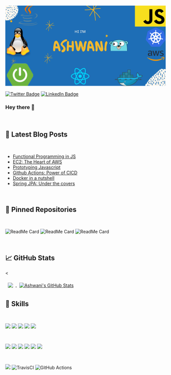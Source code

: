 ![Ashwani's GitHub Banner](./assets/GithubBanner.png)

[![Twitter Badge](https://img.shields.io/badge/Twitter-Profile-informational?style=flat&logo=twitter&logoColor=white&color=1CA2F1)](https://twitter.com/ash_vani__)
[![LinkedIn Badge](https://img.shields.io/badge/LinkedIn-Profile-informational?style=flat&logo=linkedin&logoColor=white&color=0D76A8)](https://www.linkedin.com/in/ashwani-pandey-0a55991b1/)

### Hey there 👋

<br/>

## 📝 Latest Blog Posts

<br/>

- [Functional Programming in JS](https://link.medium.com/p43przYDQib)
- [EC2: The Heart of AWS](https://medium.com/swlh/ec2-the-heart-of-aws-7452889f20f2?sk=74c1f5e15f81e5d4d9b04914ce15ecc8)
- [Prototyping Javascript](https://medium.com/swlh/prototyping-javascript-e6ffbd6721a7?sk=2160482c5d939833970ccc01505ea3a8)
- [Github Actions: Power of CICD](https://ashwanipandey1218.medium.com/github-actions-power-of-cicd-27385a1e996)
- [Docker in a nutshell](https://ashwanipandey1218.medium.com/docker-in-a-nutshell-34b983cc3baa)
- [Spring JPA: Under the covers](https://ashwanipandey1218.medium.com/spring-jpa-under-the-covers-ff013ebe7261)

<br>

## 📌 Pinned Repositories

<br/>

![ReadMe Card](https://github-readme-stats.vercel.app/api/pin/?username=ashwani1218&repo=spring-cloud)
![ReadMe Card](https://github-readme-stats.vercel.app/api/pin/?username=ashwani1218&repo=SampleBitcoinWallet)
![ReadMe Card](https://github-readme-stats.vercel.app/api/pin/?username=ashwani1218&repo=Essense)

<br>

## &#x1f4c8; GitHub Stats

<<br>

<a href="https://github.com/ashwani1218">
  <img align="center" style="margin:0.5rem" src="https://github-readme-stats.vercel.app/api/top-langs/?username=ashwani1218&hide=html,css&title_color=ffffff&text_color=c9cacc&icon_color=4AB197&bg_color=1A2B34" />
</a>

<a href="https://github.com/ashwani1218">
  <img align="center" style="margin:0.5rem" src="https://github-readme-stats.vercel.app/api?username=ashwani1218&show_icons=true&line_height=27&count_private=true&title_color=ffffff&text_color=c9cacc&icon_color=4AB097&bg_color=1A2B34" alt="Ashwani's GitHub Stats" />
</a>

## 💼 Skills

<br/>

![](https://img.shields.io/badge/Code-SpringBoot-informational?style=flat&logo=Spring&logoColor=white&color=4AB197)
![](https://img.shields.io/badge/Code-JavaScript-informational?style=flat&logo=JavaScript&logoColor=white&color=4AB197)
![](https://img.shields.io/badge/Code-React-informational?style=flat&logo=react&logoColor=white&color=4AB197)
![](https://img.shields.io/badge/Code-Redux-informational?style=flat&logo=Redux&logoColor=white&color=4AB197)
![](https://img.shields.io/badge/Code-MySQL-informational?style=flat&logo=MySQL&logoColor=white&color=4AB197)

<br>

![](https://img.shields.io/badge/Tools-Docker-informational?style=flat&logo=docker&logoColor=white&color=4AB197)
![](https://img.shields.io/badge/Tools-Jenkins-informational?style=flat&logo=jenkins&logoColor=white&color=4AB197)
![](https://img.shields.io/badge/Tools-NPM-informational?style=flat&logo=npm&logoColor=white&color=4AB197)
![](https://img.shields.io/badge/Tools-Postman-informational?style=flat&logo=Postman&logoColor=white&color=4AB197)
![](https://img.shields.io/badge/Tools-GitHub-informational?style=flat&logo=GitHub&logoColor=white&color=4AB197)
![](https://img.shields.io/badge/Tools-GitLab-informational?style=flat&logo=GitLab&logoColor=white&color=4AB197)

<br>

![](https://img.shields.io/badge/AWS-%23FF9900.svg?style=for-the-badge&logo=amazon-aws&logoColor=white)
![TravisCI](https://img.shields.io/badge/travisci-%232B2F33.svg?style=for-the-badge&logo=travis&logoColor=white)
![GitHub Actions](https://img.shields.io/badge/githubactions-%232671E5.svg?style=for-the-badge&logo=githubactions&logoColor=white)

<br>
